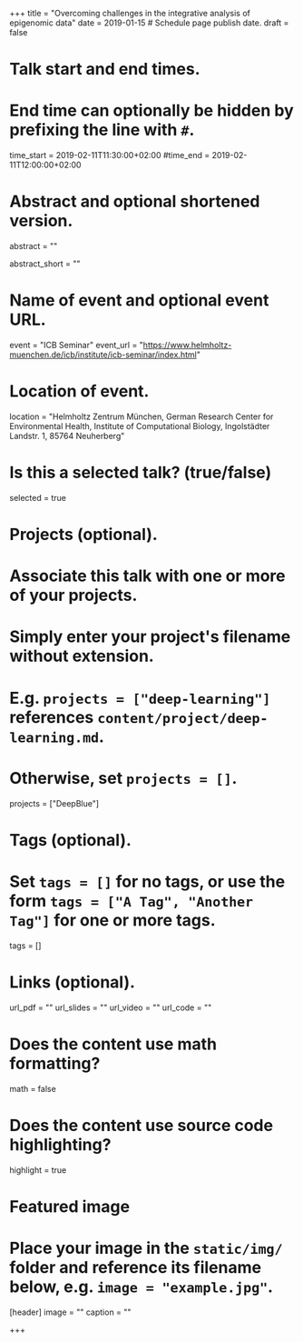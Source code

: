 +++
title = "Overcoming challenges in the integrative analysis of epigenomic data"
date = 2019-01-15  # Schedule page publish date.
draft = false

# Talk start and end times.
#   End time can optionally be hidden by prefixing the line with `#`.
time_start = 2019-02-11T11:30:00+02:00
#time_end = 2019-02-11T12:00:00+02:00

# Abstract and optional shortened version.
abstract = ""

abstract_short = ""

# Name of event and optional event URL.
event = "ICB Seminar"
event_url = "https://www.helmholtz-muenchen.de/icb/institute/icb-seminar/index.html"

# Location of event.
location = "Helmholtz Zentrum München, German Research Center for Environmental Health, Institute of Computational Biology, Ingolstädter Landstr. 1, 85764 Neuherberg"

# Is this a selected talk? (true/false)
selected = true

# Projects (optional).
#   Associate this talk with one or more of your projects.
#   Simply enter your project's filename without extension.
#   E.g. `projects = ["deep-learning"]` references `content/project/deep-learning.md`.
#   Otherwise, set `projects = []`.
projects = ["DeepBlue"] 

# Tags (optional).
#   Set `tags = []` for no tags, or use the form `tags = ["A Tag", "Another Tag"]` for one or more tags.
tags = []

# Links (optional).
url_pdf = ""
url_slides = ""
url_video = ""
url_code = ""

# Does the content use math formatting?
math = false

# Does the content use source code highlighting?
highlight = true

# Featured image
# Place your image in the `static/img/` folder and reference its filename below, e.g. `image = "example.jpg"`.
[header]
image = ""
caption = ""

+++
